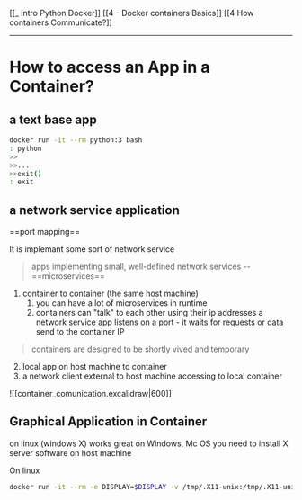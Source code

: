 [[_ intro Python Docker]]
[[4 - Docker containers Basics]]
[[4 How containers Communicate?]]

---


# How to access an App in a Container?

## a text base app
```bash
docker run -it --rm python:3 bash
: python
>>
>>...
>>exit()
: exit

```

## a network service application
==port mapping==


It is implemant some sort of network service 
> apps implementing  small, well-defined network services -- ==microservices==


1. container to container (the same host machine)
	1. you can have a lot of microservices in runtime
	2. containers can "talk" to each other using their ip addresses
a network service app listens on a port - it waits for requests or data send to the container IP

> containers are designed to be shortly vived and temporary
 
2. local app on host machine to container
3. a network client external  to host machine accessing to local container 

![[container_comunication.excalidraw|600]]



## Graphical Application in Container
on linux (windows X) works great
on Windows, Mc OS you need to install X server software on host machine

On linux
```bash
docker run -it --rm -e DISPLAY=$DISPLAY -v /tmp/.X11-unix:/tmp/.X11-unix -v ${PWD}:/app python3 bash`
```






















